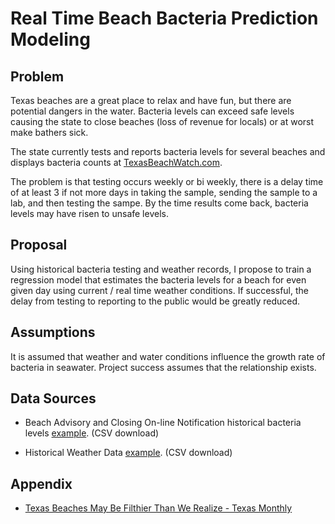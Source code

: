 # Real Time Beach Bacteria Prediction Modeling

## Problem

Texas beaches are a great place to relax and have fun, but there are potential dangers in the water. Bacteria levels can exceed safe levels causing the state to close beaches (loss of revenue for locals) or at worst make bathers sick. 

The state currently tests and reports bacteria levels for several beaches and displays bacteria counts at [TexasBeachWatch.com](https://cgis.glo.texas.gov/Beachwatch/#).

The problem is that testing occurs weekly or bi weekly, there is a delay time of at least 3 if not more days in taking the sample, sending the sample to a lab, and then testing the sampe. By the time results come back, bacteria levels may have risen to unsafe levels.

## Proposal

Using historical bacteria testing and weather records, I propose to train a regression model that estimates the bacteria levels for a beach for even given day using current / real time weather conditions. If successful, the delay from testing to reporting to the public would be greatly reduced.

## Assumptions

It is assumed that weather and water conditions influence the growth rate of bacteria in seawater. Project success assumes that the relationship exists.

## Data Sources

- Beach Advisory and Closing On-line Notification historical bacteria levels [example](https://beacon.epa.gov/ords/beacon2/f?p=121:38:16858900653526::::). (CSV download)

- Historical Weather Data [example](https://www.ncei.noaa.gov/access/past-weather/Galveston%2C%20Texas). (CSV download)

## Appendix

- [Texas Beaches May Be Filthier Than We Realize - Texas Monthly](https://www.texasmonthly.com/news-politics/texas-beaches-filthy-feces-testing/)